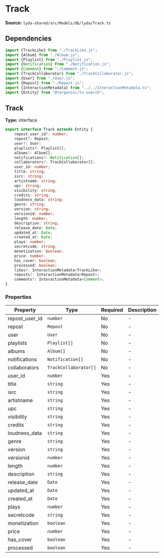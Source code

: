 # Track

**Source:** `lyda-shared/src/Models/db/lyda/Track.ts`

## Dependencies

```typescript
import {TrackLike} from "./TrackLike.js";
import {Album} from "./Album.js";
import {Playlist} from "./Playlist.js";
import {Notification} from "./Notification.js";
import {Comment} from "./Comment.js";
import {TrackCollaborator} from "./TrackCollaborator.js";
import {User} from "./User.js";
import {Repost} from "./Repost.js";
import {InteractionMetadata} from "../../InteractionMetadata.ts";
import {Entity} from "@targoninc/ts-search";
```

## Track

**Type:** interface

```typescript
export interface Track extends Entity {
    repost_user_id?: number;
    repost?: Repost;
    user?: User;
    playlists?: Playlist[];
    albums?: Album[];
    notifications?: Notification[];
    collaborators?: TrackCollaborator[];
    user_id: number;
    title: string;
    isrc: string;
    artistname: string;
    upc: string;
    visibility: string;
    credits: string;
    loudness_data: string;
    genre: string;
    version: string;
    versionid: number;
    length: number;
    description: string;
    release_date: Date;
    updated_at: Date;
    created_at: Date;
    plays: number;
    secretcode: string;
    monetization: boolean;
    price: number;
    has_cover: boolean;
    processed: boolean;
    likes?: InteractionMetadata<TrackLike>;
    reposts?: InteractionMetadata<Repost>;
    comments?: InteractionMetadata<Comment>;
}
```

### Properties

| Property | Type | Required | Description |
|----------|------|----------|-------------|
| repost_user_id | `number` | No | - |
| repost | `R​e​p​o​s​t` | No | - |
| user | `U​s​e​r` | No | - |
| playlists | `P​l​a​y​l​i​s​t[]` | No | - |
| albums | `A​l​b​u​m[]` | No | - |
| notifications | `N​o​t​i​f​i​c​a​t​i​o​n[]` | No | - |
| collaborators | `T​r​a​c​k​C​o​l​l​a​b​o​r​a​t​o​r[]` | No | - |
| user_id | `number` | Yes | - |
| title | `string` | Yes | - |
| isrc | `string` | Yes | - |
| artistname | `string` | Yes | - |
| upc | `string` | Yes | - |
| visibility | `string` | Yes | - |
| credits | `string` | Yes | - |
| loudness_data | `string` | Yes | - |
| genre | `string` | Yes | - |
| version | `string` | Yes | - |
| versionid | `number` | Yes | - |
| length | `number` | Yes | - |
| description | `string` | Yes | - |
| release_date | `D​a​t​e` | Yes | - |
| updated_at | `D​a​t​e` | Yes | - |
| created_at | `D​a​t​e` | Yes | - |
| plays | `number` | Yes | - |
| secretcode | `string` | Yes | - |
| monetization | `boolean` | Yes | - |
| price | `number` | Yes | - |
| has_cover | `boolean` | Yes | - |
| processed | `boolean` | Yes | - |

